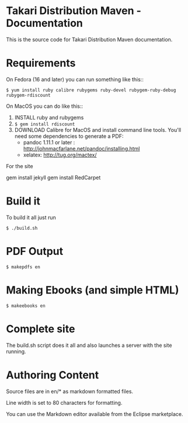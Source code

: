 # Takari Distribution Maven - Documentation

This is the source code for Takari Distribution Maven documentation.

# Requirements 

On Fedora (16 and later) you can run something like this::

    $ yum install ruby calibre rubygems ruby-devel rubygem-ruby-debug rubygem-rdiscount

On MacOS you can do like this::
  
1. INSTALL ruby and rubygems
2. `$ gem install rdiscount`
3. DOWNLOAD Calibre for MacOS and install command line tools. You'll need some dependencies to generate a PDF:
    * pandoc 1.11.1 or later : http://johnmacfarlane.net/pandoc/installing.html
    * xelatex: http://tug.org/mactex/

For the site

gem install jekyll
gem install RedCarpet
    
# Build it

To build it all just run

    $ ./build.sh

# PDF Output

    $ makepdfs en

# Making Ebooks (and simple HTML)

    $ makeebooks en
    
# Complete site

The build.sh script does it all and also launches a server with the
site running.

# Authoring Content

Source files are in en/* as markdown formatted files. 

Line width is set to 80 characters for formatting.

You can use the Markdown editor available from the Eclipse marketplace.
